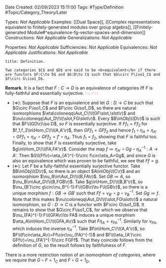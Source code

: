 <div class="topSpace"></div>

Date Created: 02/09/2023 15:11:00
Tags: #Type/Definition #Topic/Category_Theory/Later

Types: <i>Not Applicable</i>
Examples: [[Dual Space]], [[Complex representations equivalent to finitely-generated modules over group algebra]], [[Finitely-generated Module#^equivalence-fg-vector-spaces-and-dimension]]
Constructions: <i>Not Applicable</i>
Generalizations: <i>Not Applicable</i>

Properties: <i>Not Applicable</i>
Sufficiencies: <i>Not Applicable</i>
Equivalences: <i>Not Applicable</i>
Justifications: <i>Not Applicable</i>

``` ad-Definition
title: Definition.

Two categories $C$ and $D$ are said to be <b>equivalent</b> if there are functors $F:C\to D$ and $G:D\to C$ such that $G\circ F\iso1_C$ and $F\circ G\iso1_D$.

```

<b>Remark.</b> It is a fact that $F:C\to D$ is an equivalence of categories iff $F$ is fully-faithful and essentially surjective. <span style="color:pink">fix this.</span>
* ($\Rightarrow$): Suppose that $F$ is an equivalence and let $G:D\to C$ be such that $G\circ F\iso1_C$ and $F\circ G\iso1_D$, so there are natural isomorphisms $\eta\coloneqq\Aut_C\!\l(GF\slot,\slot\r)$ and $\nu\coloneqq\Aut_D\!\l(\slot,FG\slot\r)$. Every $B\in\Obj\l(D\r)$ is such that $F\l(GD\r)\iso D$, so $F$ is essentially surjective. If $Ff_1=Ff_2$ for $f_1,f_2\in\Hom_C\!\l(A,A'\r)$, then $GFf_1=GFf_2$ and hence $f_1\circ\eta_A=\eta_{A'}\circ GFf_1=\eta_{A'}\circ GFf_2=f'\circ\eta_A$. Thus $f_1=f_2$, showing that $F$ is faithful too. Finally, to show that $F$ is essentially surjective, take $g\in\Hom_D\!\l(FA,FA'\r)$. Consider the map $f\coloneqq\eta_{A'}\circ Gg\circ\eta_A^{-1}:A\to A'$. Then $G\l(Ff\r)=\eta_{A'}^{-1}\circ f\circ\eta_A=Gg$, and since $G$ is also an equivalence which was proven to be faithful, we see that $Ff=g$.
* ($\Leftarrow$): Let $F$ be a fully-faithful essentially surjective functor. Take $B\in\Obj\l(D\r)$, so there is an object $A\in\Obj\l(C\r)$ and an isomorphism $\nu_B\in\Aut_D\!\l(B,FA\r)$. Set $GB\coloneqq A$, so $\nu_B\in\Aut_D\!\l(B,FGB\r)$. Take $g\in\Hom_D\!\l(B,B'\r)$, so $\nu_{B'}\circ g\circ\nu_B^{-1}:F\l(GB\r)\to F\l(GB\r)$, so there is a unique morphism $f:GB\to GB'$ such that $Ff=\nu_{B'}\circ g\circ\nu_B^{-1}$. Set $Gg\coloneqq f$. Note that this makes $\nu\coloneqq\Aut_D\!\l(\slot,FG\slot\r)$ a natural isomorphism, so $G:D\to C$ is a functor with $F\circ G\iso1_D$. It remains to show that $G\circ F\iso1_C$, for which we observe that $\nu_{FA}^{-1}:F\l(GFA\r)\to FA$ induces a unique morphism $\eta_A\in\Hom_C\!\l(GFA,A\r)$ such that $F\eta_A=\nu_{FA}^{-1}$. Similarly for $\nu_{FA}$, which induces the inverse $\eta_A^{-1}$. Take $f\in\Hom_C\!\l(A,A'\r)$, so $F\l(f\circ\eta_A\r)=Ff\circ\nu_{FA}^{-1}$ and $F\l(\eta_{A'}\circ GFf\r)=\nu_{FA'}^{-1}\circ FGFf$. That they coincide follows from the definition of $G$, so the result follows by faithfulness of $F$.

There is a more restriction notion of an <i>isomorphism of categories</i>, where we require that $G\circ F=1_C$ and $F\circ G=1_D$.<span style="float:right;">$\blacklozenge$</span>
